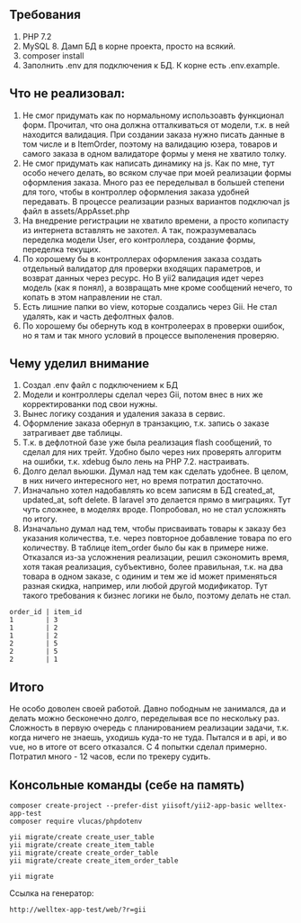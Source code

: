 
## Требования
1. PHP 7.2
2. MySQL 8. Дамп БД в корне проекта, просто на всякий.
3. composer install
4. Заполнить .env для подключения к БД. К корне есть .env.example.

## Что не реализовал:
1. Не смог придумать как по нормальному использоавть функционал форм. Прочитал, что она должна отталкиваться от модели, т.к. в ней находится валидация. При создании заказа нужно писать данные в том числе и в ItemOrder, поэтому на валидацию юзера, товаров и самого заказа в одном валидаторе формы у меня не хватило толку.
2. Не смог придумать как написать динамику на js. Как по мне, тут особо нечего делать, во всяком случае при моей реализации формы оформления заказа. Много раз ее переделывал в большей степени для того, чтобы в контроллер оформления заказа удобней передавать. В процессе реализации разных вариантов подключал js файл в assets/AppAsset.php
3. На внедрение регистрации не хватило времени, а просто копипасту из интернета вставлять не захотел. А так, пожразумевалась переделка модели User, его контроллера, создание формы, переделка текущих.
4. По хорошему бы в контроллерах оформления заказа создать отдельный валидатор для проверки входящих параметров, и возврат данных через ресурс. Но В yii2 валидация идет через модель (как я понял), а возвращать мне кроме сообщений нечего, то копать в этом направлении не стал. 
5. Есть лишние папки во view, которые создались через Gii. Не стал удалять, как и часть дефолтных фалов.
6. По хорошему бы обернуть код в контролеерах в проверки ошибок, но я там и так много условий в процессе выполенения проверяю.

## Чему уделил внимание
1. Создал .env файл с подключением к БД
2. Модели и контроллеры сделал через Gii, потом внес в них же корректированки под свои нужны.
3. Вынес логику создания и удаления заказа в сервис.
4. Оформление заказа обернул в транзакцию, т.к. запись о заказе затрагивает две таблицы.
5. Т.к. в дефлотной базе уже была реализация flash сообщений, то сделал для них трейт. Удобно было через них проверять алгоритм на ошибки, т.к. xdebug было лень на PHP 7.2. настраивать. 
6. Долго делал вьюшки. Думал над тем как сделать удобнее. В целом, в них ничего интересного нет, но время потратил достаточно.
7. Изначально хотел надобавлять ко всем записям в БД created_at, updated_at, soft delete. В laravel это делается прямо в миграциях. Тут чуть сложнее, в моделях вроде. Попробовал, но не стал усложнять по итогу.
8. Изначально думал над тем, чтобы присваивать товары к заказу без указания количества, т.е. через повторное добавление товара по его количеству. В таблице item_order было бы как в примере ниже. Отказался из-за усложнения реализации, решил сэкономить время, хотя такая реализация, субъективно, более правильная, т.к. на два товара в одном заказе, с одиним и тем же id может применяться разная скидка, например, или любой другой модификатор. Тут такого требования к бизнес логики не было, поэтому делать не стал. 
```
order_id | item_id
1        | 3
1        | 2
1        | 2
2        | 5
2        | 5
2        | 1
```

## Итого
Не особо доволен своей работой. Давно пободным не занимался, да и делать можно бесконечно долго, переделывая все по нескольку раз.
Сложность в первую очередь с планированием реализации задачи, т.к. когда ничего не знаешь, уходишь куда-то не туда. Пытался и в api, и во vue, но в итоге от всего отказался. С 4 попытки сделал примерно. Потратил много - 12 часов, если по трекеру судить.


## Консольные команды (себе на память)

```
composer create-project --prefer-dist yiisoft/yii2-app-basic welltex-app-test
composer require vlucas/phpdotenv

yii migrate/create create_user_table
yii migrate/create create_item_table
yii migrate/create create_order_table
yii migrate/create create_item_order_table

yii migrate
```

Ссылка на генератор:

```
http://welltex-app-test/web/?r=gii
```